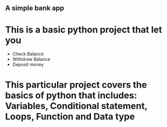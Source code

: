 ## A simple bank app ## 

# This is a basic python project that let you 
* Check Balance
* Withdraw Balance
* Deposit money 
 # This particular project covers the basics of python that includes: Variables, Conditional statement, Loops, Function and Data type  
 